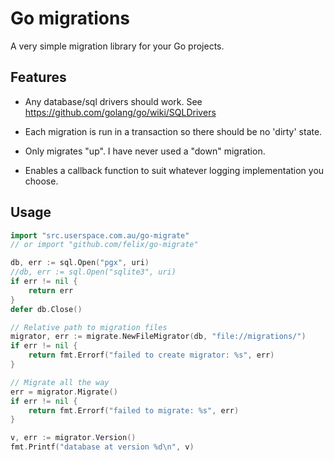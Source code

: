 # Go migrations

A very simple migration library for your Go projects.

## Features

- Any database/sql drivers should work. See https://github.com/golang/go/wiki/SQLDrivers

- Each migration is run in a transaction so there should be no 'dirty' state.

- Only migrates "up". I have never used a "down" migration.

- Enables a callback function to suit whatever logging implementation you choose.

## Usage

```go
import "src.userspace.com.au/go-migrate"
// or import "github.com/felix/go-migrate"

db, err := sql.Open("pgx", uri)
//db, err := sql.Open("sqlite3", uri)
if err != nil {
    return err
}
defer db.Close()

// Relative path to migration files
migrator, err := migrate.NewFileMigrator(db, "file://migrations/")
if err != nil {
    return fmt.Errorf("failed to create migrator: %s", err)
}

// Migrate all the way
err = migrator.Migrate()
if err != nil {
    return fmt.Errorf("failed to migrate: %s", err)
}

v, err := migrator.Version()
fmt.Printf("database at version %d\n", v)
```

